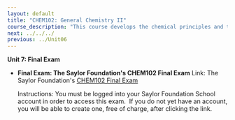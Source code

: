 ```yaml
---
layout: default
title: "CHEM102: General Chemistry II"
course_description: "This course develops the chemical principles and theories that are used in a variety of practical applications. Topics include chemical kinetics, solution chemistry, chemical equilibrium, acids, bases, and buffers, electrochemistry, nuclear chemistry, and an introduction to organic chemistry."
next: ../../../
previous: ../Unit06
---
```

**Unit 7: Final Exam** <span id="7"></span> 
-   **Final Exam: The Saylor Foundation's CHEM102 Final Exam**
    Link: The Saylor Foundation's [CHEM102 Final
    Exam](http://school.saylor.org/mod/quiz/view.php?id=390)  
      
     Instructions: You must be logged into your Saylor Foundation School
    account in order to access this exam.  If you do not yet have an
    account, you will be able to create one, free of charge, after
    clicking the link.


